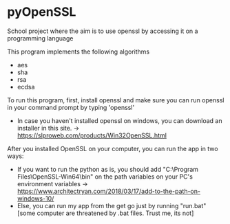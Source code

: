 # pyOpenSSL
School project where the aim is to use openssl by accessing it on a programming language

This program implements the following algorithms

- aes
- sha
- rsa
- ecdsa

To run this program, first, install openssl and make sure you can run openssl in your command prompt by typing 'openssl'
  - In case you haven't installed openssl on windows, you can download an installer in this site. -> https://slproweb.com/products/Win32OpenSSL.html

After you installed OpenSSL on your computer, you can run the app in two ways:
  - If you want to run the python as is, you should add "C:\Program Files\OpenSSL-Win64\bin" on the path variables on your PC's environment variables -> https://www.architectryan.com/2018/03/17/add-to-the-path-on-windows-10/
  - Else, you can run my app from the get go just by running "run.bat" [some computer are threatened by .bat files. Trust me, its not]
